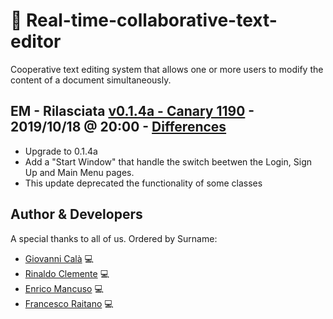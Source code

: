 # :memo: Real-time-collaborative-text-editor
Cooperative text editing system that allows one or more users to modify the content of a document simultaneously.

## EM - Rilasciata [v0.1.4a - Canary 1190] - 2019/10/18 @ 20:00 - [Differences]
 - Upgrade to 0.1.4a
 - Add a "Start Window" that handle the switch beetwen the Login, Sign Up and Main Menu pages.
 - This update deprecated the functionality of some classes

## Author & Developers
A special thanks to all of us. Ordered by Surname:
 - [Giovanni Calà] :computer:
 - [Rinaldo Clemente] :computer:
 - [Enrico Mancuso] :computer:
 - [Francesco Raitano] :computer:

[v0.1.4a - Canary 1190]: https://github.com/giovannic96/Real-time-collaborative-text-editor/tree/master/ClientModule
[Differences]: https://github.com/giovannic96/Real-time-collaborative-text-editor/commit/c3d1d41be21d8e6276b0a0fec30c43082bfaa9f3
[Giovanni Calà]: https://github.com/giovannic96/
[Rinaldo Clemente]: https://github.com/rinaldoclemente
[Enrico Mancuso]: https://github.com/HidroSaphire
[Francesco Raitano]: https://github.com/fr2sinc
